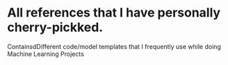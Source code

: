 # All references that I have personally cherry-pickked.
ContainsdDifferent code/model templates that I frequently use while doing Machine Learning Projects
